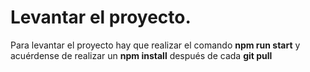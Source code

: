 # Levantar el proyecto.

Para levantar el proyecto hay que realizar el comando **npm run start** y acuérdense de realizar un **npm install** después de cada **git pull**
